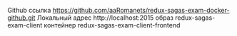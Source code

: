 Github ссылка https://github.com/aaRomanets/redux-sagas-exam-docker-github.git
Локальный адрес http://localhost:2015
образ redux-sagas-exam-client
контейнер redux-sagas-exam-client-frontend
